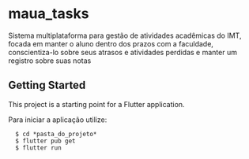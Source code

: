

# maua_tasks

Sistema multiplataforma para gestão de atividades acadêmicas do IMT, focada em manter o aluno dentro dos prazos com a faculdade, conscientiza-lo sobre seus atrasos e atividades perdidas e manter um registro sobre suas notas


## Getting Started
This project is a starting point for a Flutter application.

Para iniciar a aplicação utilize:

	  $ cd *pasta_do_projeto*
	  $ flutter pub get
	  $ flutter run

